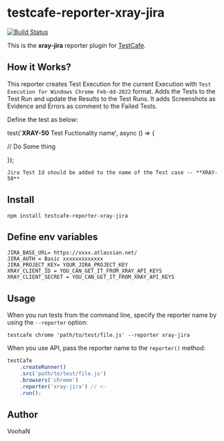 # testcafe-reporter-xray-jira
[![Build Status](https://travis-ci.org/Vooha-QualiTlabs/testcafe-reporter-xray-jira.svg)](https://travis-ci.org/Vooha-QualiTlabs/testcafe-reporter-xray-jira)

This is the **xray-jira** reporter plugin for [TestCafe](http://devexpress.github.io/testcafe).

## How it Works?

This reporter creates Test Execution for the current Execution with `Test Execution for Windows Chrome Feb-dd-2022` format. Adds the Tests to the Test Run and update the Results to the Test Runs. It adds Screenshots as Evidence and Errors as comment to the Failed Tests.

Define the test as below:

test('**XRAY-50** Test Fuctionality name', async () => {

// Do Some thing

});

`Jira Test Id should be added to the name of the Test case -- **XRAY-50**` 

## Install

```
npm install testcafe-reporter-xray-jira
```
## Define env variables

```
JIRA_BASE_URL= https://xxxx.atlassian.net/ 
JIRA_AUTH = Basic xxxxxxxxxxxxx
JIRA_PROJECT_KEY= YOUR_JIRA_PROJECT_KEY
XRAY_CLIENT_ID = YOU_CAN_GET_IT_FROM_XRAY_API_KEYS
XRAY_CLIENT_SECRET = YOU_CAN_GET_IT_FROM_XRAY_API_KEYS

```

## Usage

When you run tests from the command line, specify the reporter name by using the `--reporter` option:

```
testcafe chrome 'path/to/test/file.js' --reporter xray-jira
```


When you use API, pass the reporter name to the `reporter()` method:

```js
testCafe
    .createRunner()
    .src('path/to/test/file.js')
    .browsers('chrome')
    .reporter('xray-jira') // <-
    .run();
```

## Author
VoohaN 

